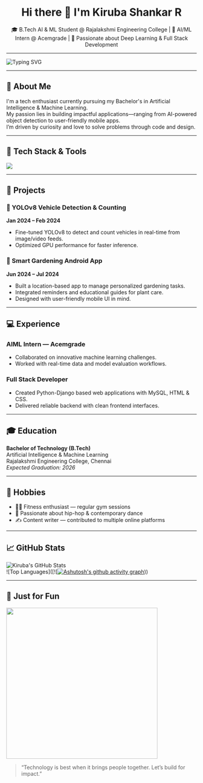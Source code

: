 <h1 align="center">Hi there 👋 I'm Kiruba Shankar R</h1>

<p align="center">
🎓 B.Tech AI & ML Student @ Rajalakshmi Engineering College | 🚀 AI/ML Intern @ Acemgrade | 🧠 Passionate about Deep Learning & Full Stack Development
</p>

---

<img src="https://readme-typing-svg.demolab.com?font=Fira+Code&size=24&pause=1000&color=F75C7E&center=true&vCenter=true&width=900&lines=Passionate+about+AI+%26+ML;Always+learning+something+new;Building+apps+with+purpose+and+precision" alt="Typing SVG" />

---

## 🧠 About Me

I'm a tech enthusiast currently pursuing my Bachelor's in Artificial Intelligence & Machine Learning.  
My passion lies in building impactful applications—ranging from AI-powered object detection to user-friendly mobile apps.  
I’m driven by curiosity and love to solve problems through code and design.

---

## 🚀 Tech Stack & Tools

<img src="https://skillicons.dev/icons?i=python,html,css,jupyter,github,git,vscode,firebase,django,androidstudio,mysql" />

---

## 🔬 Projects

### 🚗 YOLOv8 Vehicle Detection & Counting  
**Jan 2024 – Feb 2024**  
- Fine-tuned YOLOv8 to detect and count vehicles in real-time from image/video feeds.  
- Optimized GPU performance for faster inference.  

### 🌱 Smart Gardening Android App  
**Jun 2024 – Jul 2024**  
- Built a location-based app to manage personalized gardening tasks.  
- Integrated reminders and educational guides for plant care.  
- Designed with user-friendly mobile UI in mind.

---

## 💻 Experience

### AIML Intern — Acemgrade  
- Collaborated on innovative machine learning challenges.  
- Worked with real-time data and model evaluation workflows.

### Full Stack Developer  
- Created Python-Django based web applications with MySQL, HTML & CSS.  
- Delivered reliable backend with clean frontend interfaces.

---

## 🎓 Education

**Bachelor of Technology (B.Tech)**  
Artificial Intelligence & Machine Learning  
Rajalakshmi Engineering College, Chennai  
_Expected Graduation: 2026_

---

## 🎯 Hobbies

- 🏋️‍♂️ Fitness enthusiast — regular gym sessions  
- 💃 Passionate about hip-hop & contemporary dance  
- ✍️ Content writer — contributed to multiple online platforms  

---

## 📈 GitHub Stats

![Kiruba's GitHub Stats](C:\Users\leela\Downloads\api.svg)  
![Top Languages]([![[![Ashutosh's github activity graph](https://github-readme-activity-graph.vercel.app/graph?username=kirubashankarR&bg_color=050505&color=877ff0&line=4d45ba&point=aa4b4b&area=true&hide_border=true)](https://github.com/ashutosh00710/github-readme-activity-graph)))

---

## 🎥 Just for Fun

<img src="https://media.giphy.com/media/qgQUggAC3Pfv687qPC/giphy.gif" width="400"/>

> “Technology is best when it brings people together. Let’s build for impact.”
